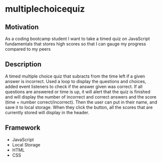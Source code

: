 # multiplechoicequiz

## Motivation
As a coding bootcamp student
I want to take a timed quiz on JavaScript fundamentals that stores high scores
so that I can gauge my progress compared to my peers

## Description
A timed multiple choice quiz that subracts from the time left if a given answer is incorrect. Used a loop to display the questions and choices, added event listeners to check if the answer given was correct. If all questions are answered or time is up, it will alert that the quiz is finished and will display the number of incorrect and correct answers and the score (time + number correct/incorrect). Then the user can put in their name, and save it to local storage. When they click the button, all the scores that are currently stored will display in the header.

## Framework
* JavaScript 
* Local Storage 
* HTML 
* CSS

